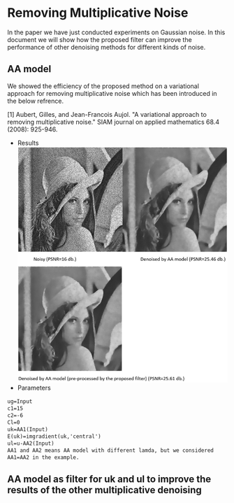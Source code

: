 # Removing Multiplicative Noise
In the paper we have just conducted experiments on Gaussian noise. 
In this document we will show how the proposed filter can improve the performance of other denoising methods for different kinds of noise.
## AA model
We showed the efficiency of the proposed method on a variational approach for removing multiplicative noise which has been introduced in the below refrence.

<a id="1">[1]</a>
Aubert, Gilles, and Jean-Francois Aujol. "A variational approach to removing multiplicative noise." SIAM journal on applied mathematics 68.4 (2008): 925-946.
- Results
![1](https://github.com/onionhub/TIP/blob/Drafts/Variational.JPG)
- Parameters
```
ug=Input
c1=15
c2=-6
Cl=0
uk=AA1(Input)
E(uk)=imgradient(uk,'central')
ul=u-AA2(Input)
AA1 and AA2 means AA model with different lamda, but we considered AA1=AA2 in the example.
```
## AA model as filter for uk and ul to improve the results of the other multiplicative denoising
